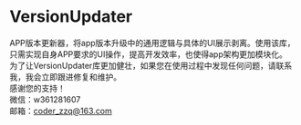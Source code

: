 # VersionUpdater
APP版本更新器，将app版本升级中的通用逻辑与具体的UI展示剥离。使用该库，只需实现自身APP要求的UI操作，提高开发效率，也使得app架构更加模块化。</br>
为了让VersionUpdater库更加健壮，如果您在使用过程中发现任何问题，请联系我，我会立即跟进修复和维护。<br/>
感谢您的支持！<br/>
微信：w361281607<br/>
邮箱：coder_zzq@163.com<br/>
